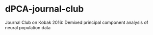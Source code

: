 # dPCA-journal-club
Journal Club on Kobak 2016: Demixed principal component analysis of neural population data

